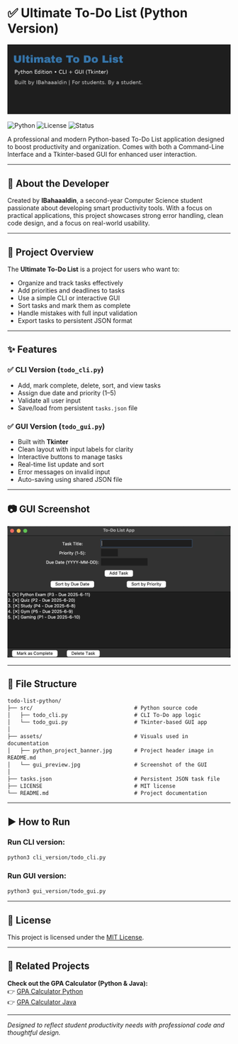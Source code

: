 # ✅ Ultimate To-Do List (Python Version)

![Python To-Do List Banner](assets/python_project_banner.jpg)

![Python](https://img.shields.io/badge/Language-Python-blue)
![License](https://img.shields.io/badge/License-MIT-green)
![Status](https://img.shields.io/badge/Version-1.0-brightgreen)

A professional and modern Python-based To-Do List application designed to boost productivity and organization. Comes with both a Command-Line Interface and a Tkinter-based GUI for enhanced user interaction.

---

## 👤 About the Developer

Created by **IBahaaaldin**, a second-year Computer Science student passionate about developing smart productivity tools. With a focus on practical applications, this project showcases strong error handling, clean code design, and a focus on real-world usability.

---

## 🧠 Project Overview

The **Ultimate To-Do List** is a project for users who want to:

- Organize and track tasks effectively
- Add priorities and deadlines to tasks
- Use a simple CLI or interactive GUI
- Sort tasks and mark them as complete
- Handle mistakes with full input validation
- Export tasks to persistent JSON format

---

## ✨ Features

### ✅ CLI Version (`todo_cli.py`)

- Add, mark complete, delete, sort, and view tasks
- Assign due date and priority (1–5)
- Validate all user input
- Save/load from persistent `tasks.json` file

### ✅ GUI Version (`todo_gui.py`)

- Built with **Tkinter**
- Clean layout with input labels for clarity
- Interactive buttons to manage tasks
- Real-time list update and sort
- Error messages on invalid input
- Auto-saving using shared JSON file

---

## 📷 GUI Screenshot

![GUI Preview](assets/GUI_preview.jpg)

---

## 📂 File Structure

```
todo-list-python/
├── src/                                # Python source code
│   ├── todo_cli.py                     # CLI To-Do app logic
│   └── todo_gui.py                     # Tkinter-based GUI app
│
├── assets/                             # Visuals used in documentation
│   ├── python_project_banner.jpg       # Project header image in README.md
│   └── gui_preview.jpg                 # Screenshot of the GUI
│
├── tasks.json                          # Persistent JSON task file
├── LICENSE                             # MIT license
└── README.md                           # Project documentation
```

---

## ▶️ How to Run

### Run CLI version:

```bash
python3 cli_version/todo_cli.py
```

### Run GUI version:

```bash
python3 gui_version/todo_gui.py
```

---

## 📄 License

This project is licensed under the [MIT License](LICENSE).

---

## 🔁 Related Projects

**Check out the GPA Calculator (Python & Java):**  
👉 [GPA Calculator Python](https://github.com/IBahaaaldin/gpa-calculator-python)  
👉 [GPA Calculator Java](https://github.com/IBahaaaldin/gpa-calculator-java)

---

_Designed to reflect student productivity needs with professional code and thoughtful design._
